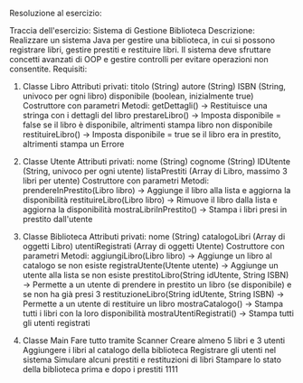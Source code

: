 Resoluzione al esercizio:


Traccia dell'esercizio: Sistema di Gestione Biblioteca
Descrizione:
Realizzare un sistema Java per gestire una biblioteca, in cui si possono registrare libri,
gestire prestiti e restituire libri.
 Il sistema deve sfruttare concetti avanzati di OOP e gestire controlli per evitare operazioni non consentite.
Requisiti:

1. Classe Libro
Attributi privati:
titolo (String)
autore (String)
ISBN (String, univoco per ogni libro)
disponibile (boolean, inizialmente true)
Costruttore con parametri
Metodi:
getDettagli() → Restituisce una stringa con i dettagli del libro
prestareLibro() → Imposta disponibile = false se il libro è disponibile, altrimenti stampa libro non disponibile
restituireLibro() → Imposta disponibile = true se il libro era in prestito, altrimenti stampa un Errore

2. Classe Utente
Attributi privati:
nome (String)
cognome (String)
IDUtente (String, univoco per ogni utente)
listaPrestiti (Array di Libro, massimo 3 libri per utente)
Costruttore con parametri
Metodi:
prendereInPrestito(Libro libro) → Aggiunge il libro alla lista e aggiorna la disponibilità
restituireLibro(Libro libro) → Rimuove il libro dalla lista e aggiorna la disponibilità
mostraLibriInPrestito() → Stampa i libri presi in prestito dall'utente

3. Classe Biblioteca
Attributi privati:
nome (String)
catalogoLibri (Array di oggetti Libro)
utentiRegistrati (Array di oggetti Utente)
Costruttore con parametri
Metodi:
aggiungiLibro(Libro libro) → Aggiunge un libro al catalogo se non esiste
registraUtente(Utente utente) → Aggiunge un utente alla lista se non esiste
prestitoLibro(String idUtente, String ISBN) → Permette a un utente di prendere in prestito un libro
                                                (se disponibile) e se non ha già presi 3
restituzioneLibro(String idUtente, String ISBN) → Permette a un utente di restituire un libro
mostraCatalogo() → Stampa tutti i libri con la loro disponibilità
mostraUtentiRegistrati() → Stampa tutti gli utenti registrati

4. Classe Main
Fare tutto tramite Scanner
Creare almeno 5 libri e 3 utenti
Aggiungere i libri al catalogo della biblioteca
Registrare gli utenti nel sistema
Simulare alcuni prestiti e restituzioni di libri
Stampare lo stato della biblioteca prima e dopo i prestiti
1111
